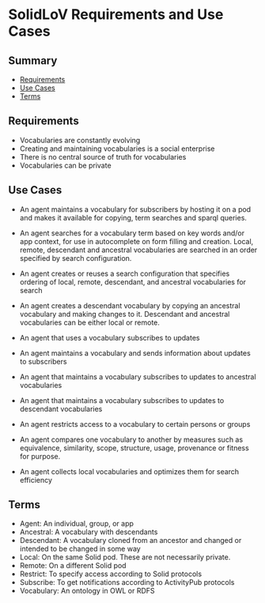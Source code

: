 # SolidLoV Requirements and Use Cases

## Summary

  - [Requirements](#Requirements)
  - [Use Cases](#Use-Cases)
  - [Terms](#Terms)

## Requirements

- Vocabularies are constantly evolving
- Creating and maintaining vocabularies is a social enterprise
- There is no central source of truth for vocabularies
- Vocabularies can be private



## Use Cases

- An agent maintains a vocabulary for subscribers by hosting it on a pod and makes it available for copying, term searches and sparql queries.  

- An agent searches for a vocabulary term based on key words and/or app context, for use in autocomplete on form filling and creation.  Local, remote, descendant and ancestral vocabularies are searched in an order specified by search configuration.

- An agent creates or reuses a search configuration that specifies ordering of local, remote, descendant, and ancestral vocabularies for search

- An agent creates a descendant vocabulary by copying an ancestral vocabulary and making changes to it.  Descendant and ancestral vocabularies can be either local or remote.

- An agent that uses a vocabulary subscribes to updates

- An agent maintains a vocabulary and sends information about updates to subscribers

- An agent that maintains a vocabulary subscribes to updates to ancestral vocabularies

- An agent that maintains a vocabulary subscribes to updates to descendant vocabularies

- An agent restricts access to a vocabulary to certain persons or groups

- An agent compares one vocabulary to another by measures such as equivalence, similarity, scope, structure, usage, provenance or fitness for purpose.

- An agent collects local vocabularies and optimizes them for search efficiency

## Terms

- Agent: An individual, group, or app
- Ancestral: A vocabulary with descendants
- Descendant: A vocabulary cloned from an ancestor and changed or intended to be changed in some way
- Local: On the same Solid pod.  These are not necessarily private.
- Remote: On a different Solid pod
- Restrict: To specify access according to Solid protocols
- Subscribe: To get notifications according to ActivityPub protocols
- Vocabulary: An ontology in OWL or RDFS

